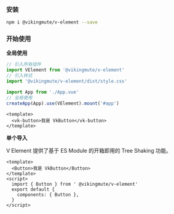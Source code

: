 
### 安装


```bash
npm i @vikingmute/v-element --save
```

### 开始使用

**全局使用**


```js
// 引入所有组件
import VElement from '@vikingmute/v-element'
// 引入样式
import '@vikingmute/v-element/dist/style.css'

import App from './App.vue'
// 全局使用
createApp(App).use(VElement).mount('#app')
```

```vue
<template>
  <vk-button>我是 VkButton</vk-button>
</template>
```

**单个导入**

V Element 提供了基于 ES Module 的开箱即用的 Tree Shaking 功能。


```vue
<template>
  <Button>我是 VkButton</Button>
</template>
<script>
  import { Button } from ' @vikingmute/v-element'
  export default {
    components: { Button },
  }
</script>
```

